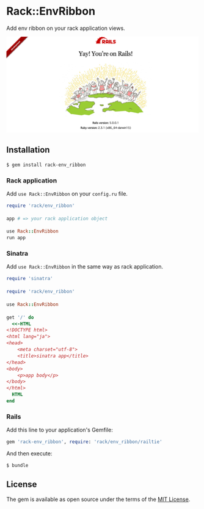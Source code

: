 # Rack::EnvRibbon
Add env ribbon on your rack application views.

![](screen_shot.png)

## Installation

```sh
$ gem install rack-env_ribbon
```

### Rack application

Add `use Rack::EnvRibbon` on your `config.ru` file.

```rb
require 'rack/env_ribbon'

app # => your rack application object

use Rack::EnvRibbon
run app
```

### Sinatra

Add `use Rack::EnvRibbon` in the same way as rack application.

```rb
require 'sinatra'

require 'rack/env_ribbon'

use Rack::EnvRibbon

get '/' do
  <<-HTML
<!DOCTYPE html>
<html lang="ja">
<head>
    <meta charset="utf-8">
    <title>sinatra app</title>
</head>
<body>
    <p>app body</p>
</body>
</html>
  HTML
end
```

### Rails

Add this line to your application's Gemfile:

```ruby
gem 'rack-env_ribbon', require: 'rack/env_ribbon/railtie'
```

And then execute:
```bash
$ bundle
```

## License
The gem is available as open source under the terms of the [MIT License](http://opensource.org/licenses/MIT).
